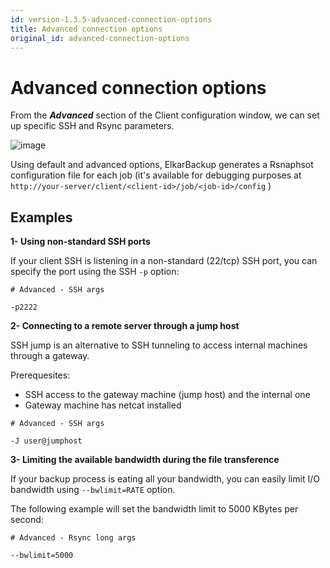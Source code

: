 ```yaml
---
id: version-1.3.5-advanced-connection-options
title: Advanced connection options
original_id: advanced-connection-options
---
```


# Advanced connection options

From the _**Advanced**_ section of the Client configuration window, we can set up specific SSH and Rsync parameters.

![image](https://user-images.githubusercontent.com/1846038/114696738-4b6d5180-9d1d-11eb-8d03-8f881cffe32c.png)


Using default and advanced options, ElkarBackup generates a Rsnaphsot configuration file for each job (it's available for debugging purposes at `http://your-server/client/<client-id>/job/<job-id>/config` )

## Examples

**1- Using non-standard SSH ports**

If your client SSH is listening in a non-standard (22/tcp) SSH port, you can specify the port using the SSH `-p` option:

```
# Advanced - SSH args

-p2222
```


**2- Connecting to a remote server through a jump host**

SSH jump is an alternative to SSH tunneling to access internal machines through a gateway.

Prerequesites:
- SSH access to the gateway machine (jump host) and the internal one
- Gateway machine has netcat installed


```
# Advanced - SSH args

-J user@jumphost

```

**3- Limiting the available bandwidth during the file transference**

If your backup process is eating all your bandwidth, you can easily limit I/O bandwidth using `--bwlimit=RATE` option.

The following example will set the bandwidth limit to 5000 KBytes per second: 

```
# Advanced - Rsync long args

--bwlimit=5000
```
